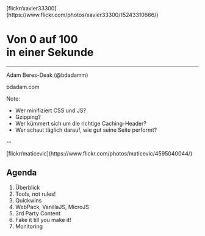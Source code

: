 <!-- .slide: data-background="assets/15243310666_1e4af80b9b_k.jpg" class="darkerbg" -->
<div class="attribution">[flickr/xavier33300](https://www.flickr.com/photos/xavier33300/15243310666/)</div>

# Von 0 auf 100<br>in einer Sekunde

***

Adam Beres-Deak (@bdadamm)

bdadam.com 


Note:
- Wer minifiziert CSS und JS?
- Gzipping?
- Wer kümmert sich um die richtige Caching-Header?
- Wer schaut täglich darauf, wie gut seine Seite performt?

--

<!-- .slide: data-background="assets/4595040044_c2034753ba_o.jpg" class="darkerbg" -->
<div class="attribution">[flickr/maticevic](https://www.flickr.com/photos/maticevic/4595040044/)</div>

## Agenda

1. Überblick
1. Tools, not rules!
1. Quickwins
1. WebPack, VanillaJS, MicroJS
1. 3rd Party Content
1. Fake it till you make it!
1. Monitoring
